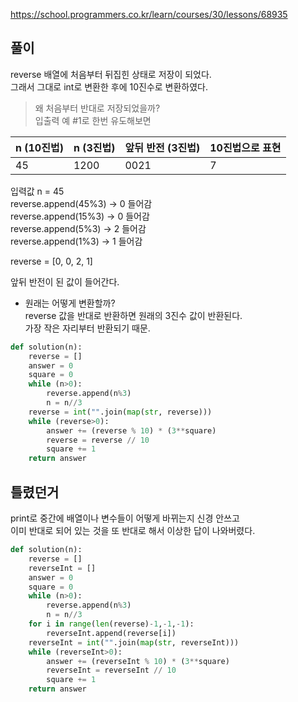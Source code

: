 https://school.programmers.co.kr/learn/courses/30/lessons/68935

풀이
-------------
reverse 배열에 처음부터 뒤집힌 상태로 저장이 되었다.<br>
그래서 그대로 int로 변환한 후에 10진수로 변환하였다.

> 왜 처음부터 반대로 저장되었을까?<br>
입출력 예 #1로 한번 유도해보면<br>

| n (10진법) | n (3진법) | 앞뒤 반전 (3진법) | 10진법으로 표현 |
| ----------- | ----------- | ----------- | ----------- |
| 45       | 1200    | 0021        | 7         |

입력값 n = 45 <br>
reverse.append(45%3) → 0 들어감 <br>
reverse.append(15%3) → 0 들어감 <br>
reverse.append(5%3) → 2 들어감 <br>
reverse.append(1%3) → 1 들어감 <br>

reverse = [0, 0, 2, 1]

앞뒤 반전이 된 값이 들어간다.

* 원래는 어떻게 변환할까?<br>
reverse 값을 반대로 반환하면 원래의 3진수 값이 반환된다.<br>
가장 작은 자리부터 반환되기 때문.

```python
def solution(n):
    reverse = []
    answer = 0
    square = 0
    while (n>0):
        reverse.append(n%3)
        n = n//3
    reverse = int("".join(map(str, reverse)))
    while (reverse>0):
        answer += (reverse % 10) * (3**square)
        reverse = reverse // 10
        square += 1
    return answer
```

틀렸던거
-------------
print로 중간에 배열이나 변수들이 어떻게 바뀌는지 신경 안쓰고<br>
이미 반대로 되어 있는 것을 또 반대로 해서 이상한 답이 나와버렸다.

```python
def solution(n):
    reverse = []
    reverseInt = []
    answer = 0
    square = 0
    while (n>0):
        reverse.append(n%3)
        n = n//3
    for i in range(len(reverse)-1,-1,-1):
        reverseInt.append(reverse[i])
    reverseInt = int("".join(map(str, reverseInt)))
    while (reverseInt>0):
        answer += (reverseInt % 10) * (3**square)
        reverseInt = reverseInt // 10
        square += 1
    return answer
```